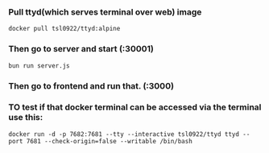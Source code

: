 ### Pull ttyd(which serves terminal over web) image
```
docker pull tsl0922/ttyd:alpine
``` 

### Then go to server and start (:30001)
```
bun run server.js
```

### Then go to frontend and run that. (:3000)


### TO test if that docker terminal can be accessed via the terminal use this:
```
docker run -d -p 7682:7681 --tty --interactive tsl0922/ttyd ttyd --port 7681 --check-origin=false --writable /bin/bash
```
